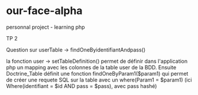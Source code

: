 our-face-alpha
==============

personnal project - learning php



TP 2

Question sur userTable -> findOneByidentifiantAndpass()

la fonction user -> setTableDefinition() permet de définir dans l'application php un mapping avec les colonnes de la table user de la BDD. Ensuite Doctrine_Table définit une fonction findOneByParam1($param1) qui permet de créer une requete SQL sur la table avec un where(Param1 = $param1) (ici Where(identifiant = $id AND pass = $pass), avec pass hashé)

